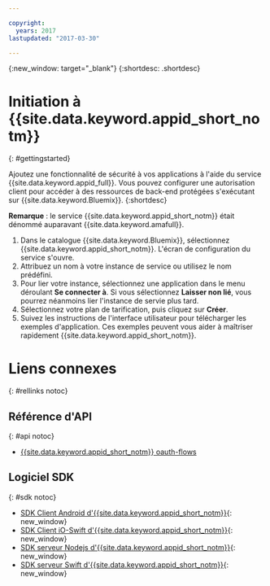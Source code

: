 ```yaml
---

copyright:
  years: 2017
lastupdated: "2017-03-30"

---
```


{:new_window: target="_blank"}
{:shortdesc: .shortdesc}

# Initiation à {{site.data.keyword.appid_short_notm}}
{: #gettingstarted}

Ajoutez une fonctionnalité de sécurité à vos applications à l'aide du service {{site.data.keyword.appid_full}}. Vous pouvez configurer une autorisation client pour accéder à des ressources de back-end protégées s'exécutant sur {{site.data.keyword.Bluemix}}.
{:shortdesc}

**Remarque** : le service {{site.data.keyword.appid_short_notm}} était dénommé auparavant {{site.data.keyword.amafull}}.


1. Dans le catalogue {{site.data.keyword.Bluemix}}, sélectionnez {{site.data.keyword.appid_short_notm}}. L'écran de configuration du service s'ouvre.
2. Attribuez un nom à votre instance de service ou utilisez le nom prédéfini.
3. Pour lier votre instance, sélectionnez une application dans le menu déroulant **Se connecter à**. Si vous sélectionnez **Laisser non lié**, vous pourrez néanmoins lier l'instance de servie plus tard.
4. Sélectionnez votre plan de tarification, puis cliquez sur **Créer**.
5. Suivez les instructions de l'interface utilisateur pour télécharger les exemples d'application. Ces exemples peuvent vous aider à maîtriser rapidement {{site.data.keyword.appid_short_notm}}.



# Liens connexes
{: #rellinks notoc}

## Référence d'API
{: #api notoc}

* [{{site.data.keyword.appid_short_notm}} oauth-flows](https://appid-oauth.ng.bluemix.net/swagger-ui/#!/Authorization_Server_V3/authorization)

## Logiciel SDK
{: #sdk notoc}

* [SDK Client Android d'{{site.data.keyword.appid_short_notm}}](https://github.com/ibm-cloud-security/appid-clientsdk-android){: new_window}
* [SDK Client iO-Swift d'{{site.data.keyword.appid_short_notm}}](https://github.com/ibm-cloud-security/appid-clientsdk-swift){: new_window}
* [SDK serveur Nodejs d'{{site.data.keyword.appid_short_notm}}](https://github.com/ibm-cloud-security/appid-serversdk-nodejs){: new_window}
* [SDK serveur Swift d'{{site.data.keyword.appid_short_notm}}](https://github.com/ibm-cloud-security/appid-serversdk-swift){: new_window}
